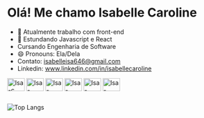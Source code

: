 <h1>Olá! Me chamo Isabelle Caroline</h1>

- 🔭 Atualmente trabalho com front-end
- 🌱 Estundando Javascript e React
-  Cursando Engenharia de Software
- 😄 Pronouns: Ela/Dela
- Contato: isabelleisa646@gmail.com
- Linkedin: www.linkedin.com/in/isabellecaroline
  
<div style="display: inline-block">
  <img align="center" alt="Isa-c" height="30" width="40" src="https://cdn.jsdelivr.net/gh/devicons/devicon/icons/csharp/csharp-original.svg" />
  <img align="center" alt="Isa-html5" height="30" width="40" src="https://cdn.jsdelivr.net/gh/devicons/devicon/icons/html5/html5-original.svg" />
  <img align="center" alt="Isa-css3" height="30" width="40" src="https://cdn.jsdelivr.net/gh/devicons/devicon/icons/css3/css3-original.svg" />
  <img align="center" alt="Isa-mysql" height="30" width="40" src="https://cdn.jsdelivr.net/gh/devicons/devicon/icons/mysql/mysql-original-wordmark.svg" />
  <img align="center" alt="Isa-JavaScript" height="30" width="40" src="https://cdn.jsdelivr.net/gh/devicons/devicon/icons/javascript/javascript-original.svg" />
  <img align="center" alt="Isa-boot" height="30" width="40" src="https://cdn.jsdelivr.net/gh/devicons/devicon/icons/bootstrap/bootstrap-original.svg" />
</div>

##

  ![Top Langs](https://github-readme-stats.vercel.app/api/top-langs/?username=Isabelle0210&layout=compact&theme=synthwave)


